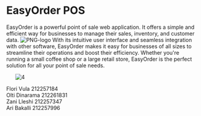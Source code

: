 # EasyOrder POS
EasyOrder is a powerful point of sale web application. It offers a simple and efficient way for businesses to manage their sales, inventory, and customer data. ![PNG-logo](https://user-images.githubusercontent.com/92091536/233197032-34d9d830-d3c1-463a-ba4c-beff7c532faa.png)
With its intuitive user interface and seamless integration with other software, EasyOrder makes it easy for businesses of all sizes to streamline their operations and boost their efficiency. Whether you're running a small coffee shop or a large retail store, EasyOrder is the perfect solution for all your point of sale needs.

&nbsp;
&nbsp;
&nbsp;
![4](https://user-images.githubusercontent.com/92091536/232839201-68cf7bea-ec51-4316-9450-18dbde85a561.jpg)

Flori Vula 212257184 <br>
Olti Dinarama 212261831 <br>
Zani Lleshi 212257347 <br>
Ari Bakalli 212257996 <br>

